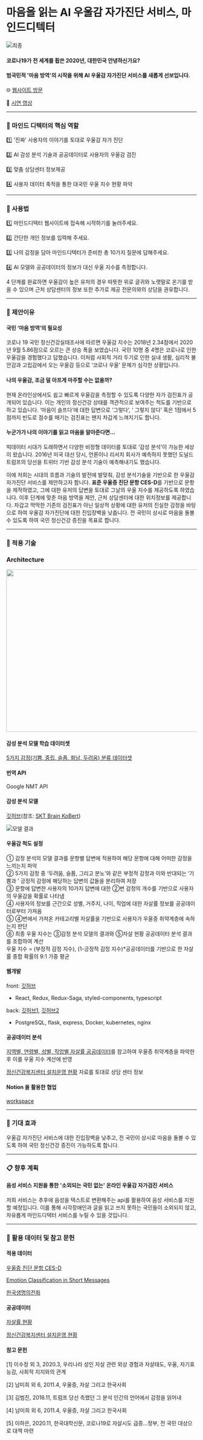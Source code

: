 # 마음을 읽는 AI 우울감 자가진단 서비스, 마인드디텍터
![최종](https://user-images.githubusercontent.com/76239801/102711571-14060f80-42fe-11eb-9088-54fa0f3e5fb6.jpg)
  
#### 코로나19가 전 세계를 휩쓴 2020년, 대한민국 안녕하신가요? 
#### 범국민적 '마음 방역'의 시작을 위해 AI 우울감 자가진단 서비스를 새롭게 선보입니다.

:globe_with_meridians: [웹사이트 방문](http://minddetector.me/)

:movie_camera: [시연 영상](https://www.youtube.com/watch?v=tsU0ktw2vV4&feature=youtu.be)
- - -
### :pushpin: 마인드 디텍터의 핵심 역할

:one: '진짜' 사용자의 이야기를 토대로 우울감 자가 진단

:two: AI 감성 분석 기술과 공공데이터로 사용자의 우울감 검진

:three: 맞춤 상담센터 정보제공

:four: 사용자 데이터 축적을 통한 대국민 우울 지수 현황 파악
- - -
### :book: 사용법

:one: 마인드디텍터 웹사이트에 접속해 시작하기를 눌러주세요.

:two: 간단한 개인 정보를 입력해 주세요.

:three: 나의 감정을 담아 마인드디텍터가 준비한 총 10가지 질문에 답해주세요.

:four: AI 모델와 공공데이터의 정보가 대신 우울 지수를 측정합니다.

4 단계를 완료하면 우울감이 높은 유저의 경우 따뜻한 위로 글귀와 노랫말로 온기를 받을 수 있으며 근처 상담센터의 정보 또한 추가로 제공 전문의와의 상담을 권유합니다.

- - -
### :eyes: 제안이유
#### 국민 ‘마음 방역’의 필요성

코로나 19 국민 정신건강실태조사에 따르면 우울감 지수는 2018년 2.34점에서 2020년 9월 5.86점으로 오르는 큰 상승 폭을 보였습니다. 국민 10명 중 4명은 코로나로 인한 우울감을 경험했다고 답했습니다. 이처럼 사회적 거리 두기로 인한 실내 생활, 심리적 불안감과 고립감에서 오는 우울감 등으로 ‘코로나 우울’ 문제가 심각한 상황입니다. 

#### 나의 우울감, 조금 덜 아프게 마주할 수는 없을까?

현재 온라인상에서도 쉽고 빠르게 우울감을 측정할 수 있도록 다양한 자가 검진표가 공개되어 있습니다. 이는 개인의 정신건강 상태를 객관적으로 보여주는 척도를 기반으로 하고 있습니다. ‘마음이 슬프다’에 대한 답변으로 ‘그렇다’, ‘ 그렇지 않다’ 혹은 1점에서 5점까지 빈도로 점수를 매기는 검진표는 왠지 차갑게 느껴지기도 합니다.

#### 누군가가 나의 이야기를 읽고 마음을 알아준다면...

빅데이터 시대가 도래하면서 다양한 비정형 데이터를 토대로 ‘감성 분석’이 가능한 세상이 왔습니다. 2016년 미국 대선 당시, 언론이나 리서치 회사가 예측하지 못했던 도널드 트럼프의 당선을 트위터 기반 감성 분석 기술이 예측해내기도 했습니다.

이에 저희는 시대의 흐름과 기술의 발전에 발맞춰, 감성 분석기술을 기반으로 한 우울감 자가진단 서비스를 제안하고자 합니다. **표준 우울증 진단 문항 CES-D**를 기반으로 문항을 제작하였고, 그에 대한 유저의 답변을 토대로 그날의 우울 지수를 제공하도록 하였습니다. 이후 단계에 맞춘 마음 방역을 제안, 근처 상담센터에 대한 위치정보를 제공합니다. 차갑고 딱딱한 기존의 검진표가 아닌 일상적 상황에 대한 유저의 진실한 감정을 바탕으로 하여 우울감 자가진단에 대한 진입장벽을 낮춥니다. 전 국민이 상시로 마음을 돌볼 수 있도록 하여 국민 정신건강 증진을 목표로 합니다.
- - -
### :musical_note: 적용 기술

### Architecture

<img src ="https://user-images.githubusercontent.com/46865281/102685064-15add580-4221-11eb-8562-5f59a23eb6a2.png" width="700px" height="430px">

#### 감성 분석 모델 학습 데이터셋

[5가지 감정(기쁨, 중립, 슬픔, 화남, 두려움) 분류 데이터셋](https://github.com/lukasgarbas/nlp-text-emotion)

#### 번역 API
Google NMT API

#### 감성 분석 모델

[깃허브](https://github.com/wansook0316/emotion_analysis)(참조: [SKT Brain KoBert](https://github.com/SKTBrain/KoBERT))

![모델 결과](https://user-images.githubusercontent.com/44315967/102755839-525d0680-43b2-11eb-920d-0af875240553.png)


#### 우울감 척도 설정
① 감정 분석의 모델 결과를 문항별 답변에 적용하여 해당 문항에 대해 어떠한 감정을 느끼는지 파악   
② 5가지 감정 중 ‘두려움, 슬픔, 그리고 분노’와 같은 부정적 감정과 이와 반대되는 ‘기쁨과 ’ 긍정적 감정에 해당하는 답변의 값들을 분리하여 저장  
③ 문항에 답변한 사용자의 10가지 답변에 대한 ②번 감정의 개수를 기반으로 사용자의 우울감을 확률로 나타냄   
④ 사용자의 정보를 근간으로 성별, 거주지, 나이, 직업에 대한 자살률 정보를 공공데이터로부터 가져옴   
⑤ ④번에서 가져온 카테고리별 자살률을 기반으로 사용자가 우울증 취약계층에 속하는지 판단   
⑥ 최종 우울 지수는 ③감정 분석 모델의 결과와 ⑤자살 현황 공공데이터 분석 결과를 조합하여 계산   
우울 지수 = (부정적 감정 지수), (1-긍정적 감정 지수)*공공데이터를 기반으로 한 자살률 종합 확률의 9:1 가중 평균   

#### 웹개발

front: [깃허브](https://github.com/seung-00/mind-detector-front)

 * React, Redux, Redux-Saga, styled-components, typescript

back: [깃허브1](https://github.com/penguin234/mind-detector-utils), [깃허브2](https://github.com/penguin234/mind-detector-operation)

* PostgreSQL, flask, express, Docker, kubernetes, nginx

#### 공공데이터 분석

[지역별, 연령별, 성별, 직업별 자살률 공공데이터](http://kostat.go.kr/portal/korea/index.action)를 참고하여 우울증 취약계층을 파악한 후 이를 우울 지수 계산에 반영

[정신건강복지센터 설치운영 현황](http://www.mohw.go.kr/upload/viewer/skin/doc.html?fn=1560908774347_20190619104614.hwp&rs=/upload/viewer/result/202012/) 자료를 토대로 상담 센터 정보 

#### Notion 을 활용한 협업

[workspace](https://www.notion.so/00data/)

- - -
### :high_brightness: 기대 효과
우울감 자가진단 서비스에 대한 진입장벽을 낮추고, 전 국민이 상시로 마음을 돌볼 수 있도록 하여 국민 정신건강 증진이 가능하도록 합니다.
- - -
### :clipboard: 향후 계획
#### 음성 서비스 지원을 통한 '소외되는 국민 없는' 온라인 우울감 자가검진 서비스

저희 서비스는 추후에 음성을 텍스트로 변환해주는 api를 활용하여 음성 서비스를 지원할 예정입니다. 이를 통해 시각장애인과 글을 읽고 쓰지 못하는 국민들이 소외되지 않고, 자유롭게 마인드디텍터 서비스를 누릴 수 있을 것입니다.
- - -
### :paperclip: 활용 데이터 및 참고 문헌
#### 적용 데이터
[우울증 진단 문항 CES-D](https://www.midss.org/content/center-epidemiologic-studies-depression-scale-ces-d)

[Emotion Classification in Short Messages](https://github.com/lukasgarbas/nlp-text-emotion)

[한국생명의전화](https://lifeline.or.kr/business/board.php?page=1&gubun=public&keyfield=&keyword=&keyCate=)

#### 공공데이터
[자살률 현황](http://kostat.go.kr/portal/korea/index.action)

[정신건강복지센터 설치운영 현황](http://www.mohw.go.kr/upload/viewer/skin/doc.html?fn=1560908774347_20190619104614.hwp&rs=/upload/viewer/result/202012/)


#### 참고 문헌
[1] 이수정 외 3, 2020.3, 우리나라 성인 자살 관련 외상 경험과 자살태도, 우울, 자기효능감, 사회적 지지와의 관계

[2] 남미희 외 6, 2011.4, 우울증, 자살 그리고 한국사회

[3] 김범진, 2018.11, 트럼프 당선 측했던 그 분석 인간의 언어에서 감정을 읽어내

[4] 남미희 외 6, 2011.4, 우울증, 자살 그리고 한국사회

[5] 이하은, 2020.11, 한국대학신문, 코로나19로 자살시도 급증…정부, 전 국민 대상으로 대책 마련
